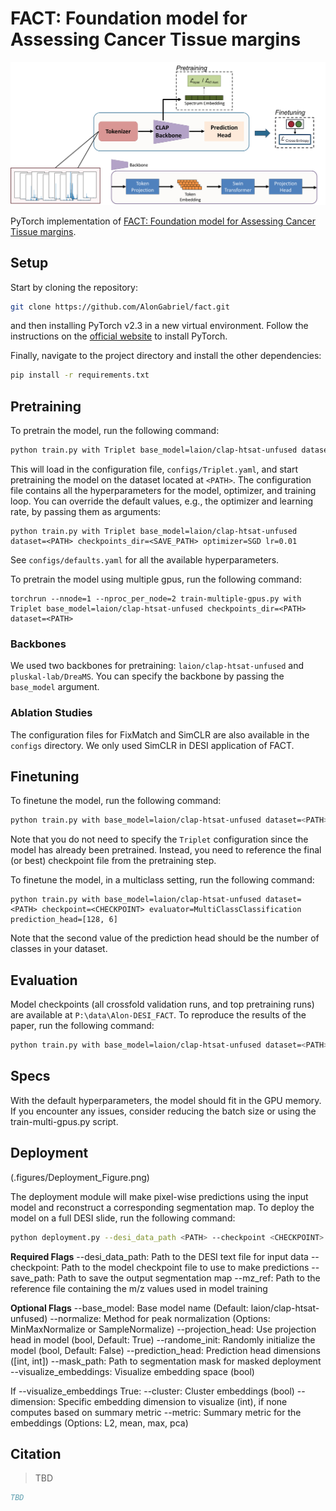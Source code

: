 # FACT: Foundation model for Assessing Cancer Tissue margins

![Graphical Abstract](.figures/Model_figure.png)

PyTorch implementation of [FACT: Foundation model for Assessing Cancer Tissue margins](#).

## Setup

Start by cloning the repository:

```bash
git clone https://github.com/AlonGabriel/fact.git
```

and then installing PyTorch v2.3 in a new virtual environment. Follow the instructions on the [official website](https://pytorch.org/get-started/previous-versions/#v231) to install PyTorch.

Finally, navigate to the project directory and install the other dependencies:

```bash
pip install -r requirements.txt
```

## Pretraining

To pretrain the model, run the following command:

```bash
python train.py with Triplet base_model=laion/clap-htsat-unfused dataset=<PATH> checkpoints_dir=<SAVE_PATH>
```

This will load in the configuration file, `configs/Triplet.yaml`, and start pretraining the model on the dataset located at `<PATH>`. The configuration file contains all the hyperparameters for the model, optimizer, and training loop. You can override the default values, e.g., the optimizer and learning rate, by passing them as arguments:

```
python train.py with Triplet base_model=laion/clap-htsat-unfused dataset=<PATH> checkpoints_dir=<SAVE_PATH> optimizer=SGD lr=0.01
```

See `configs/defaults.yaml` for all the available hyperparameters.

To pretrain the model using multiple gpus, run the following command:

```
torchrun --nnode=1 --nproc_per_node=2 train-multiple-gpus.py with Triplet base_model=laion/clap-htsat-unfused checkpoints_dir=<PATH> dataset=<PATH>
```
### Backbones

We used two backbones for pretraining: `laion/clap-htsat-unfused` and `pluskal-lab/DreaMS`. You can specify the backbone by passing the `base_model` argument.

### Ablation Studies

The configuration files for FixMatch and SimCLR are also available in the `configs` directory. We only used SimCLR in DESI application of FACT.

## Finetuning

To finetune the model, run the following command:

```bash
python train.py with base_model=laion/clap-htsat-unfused dataset=<PATH> checkpoint=<CHECKPOINT> checkpoints_dir=<SAVE_PATH>
```

Note that you do not need to specify the `Triplet` configuration since the model has already been pretrained. Instead, you need to reference the final (or best) checkpoint file from the pretraining step.

To finetune the model, in a multiclass setting, run the following command:

```
python train.py with base_model=laion/clap-htsat-unfused dataset=<PATH> checkpoint=<CHECKPOINT> evaluator=MultiClassClassification prediction_head=[128, 6]
```

Note that the second value of the prediction head should be the number of classes in your dataset.

## Evaluation

Model checkpoints (all crossfold validation runs, and top pretraining runs) are available at `P:\data\Alon-DESI_FACT`. To reproduce the results of the paper, run the following command:

```bash
python train.py with base_model=laion/clap-htsat-unfused dataset=<PATH> checkpoint=<CHECKPOINT> checkpoints_dir=<SAVE_PATH> transform=MinMaxNormalize eval_only=True
````

## Specs

With the default hyperparameters, the model should fit in the GPU memory. If you encounter any issues, consider reducing the batch size or using the train-multi-gpus.py script.

## Deployment 
(.figures/Deployment_Figure.png)

The deployment module will make pixel-wise predictions using the input model and reconstruct a corresponding segmentation map. To deploy the model on a full DESI slide, run the following command:

```bash
python deployment.py --desi_data_path <PATH> --checkpoint <CHECKPOINT> --save_path <PATH> --mz_ref <PATH>
```

**Required Flags**
--desi_data_path: Path to the DESI text file for input data
--checkpoint: Path to the model checkpoint file to use to make predictions
--save_path: Path to save the output segmentation map
--mz_ref: Path to the reference file containing the m/z values used in model training

**Optional Flags**
--base_model: Base model name (Default: laion/clap-htsat-unfused)
--normalize: Method for peak normalization (Options: MinMaxNormalize or SampleNormalize)
--projection_head: Use projection head in model (bool, Default: True)
--randome_init: Randomly initialize the model (bool, Default: False)
--prediction_head: Prediction head dimensions ([int, int])
--mask_path: Path to segmentation mask for masked deployment
--visualize_embeddings: Visualize embedding space (bool)

If --visualize_embeddings True:
--cluster: Cluster embeddings (bool)
--dimension: Specific embedding dimension to visualize (int), if none computes based on summary metric
--metric: Summary metric for the embeddings (Options: L2, mean, max, pca)


## Citation

> TBD

```bibtex
TBD
```

